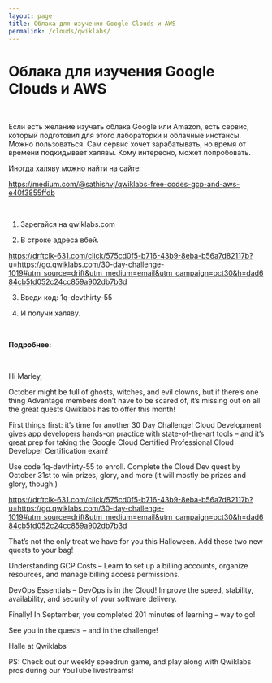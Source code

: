```yaml
---
layout: page
title: Облака для изучения Google Clouds и AWS
permalink: /clouds/qwiklabs/
---
```


# Облака для изучения Google Clouds и AWS

<br/>

Если есть желание изучать облака Google или Amazon, есть сервис, который подготовил для этого лабораторки и облачные инстансы. Можно пользоваться. Сам сервис хочет зарабатывать, но время от времени подкидывает халявы. Кому интересно, может попробовать.

Иногда халяву можно найти на сайте:

https://medium.com/@sathishvj/qwiklabs-free-codes-gcp-and-aws-e40f3855ffdb

<br/>

1. Зарегайся на qwiklabs.com

2. В строке адреса вбей.

https://drftclk-631.com/click/575cd0f5-b716-43b9-8eba-b56a7d82117b?u=https://go.qwiklabs.com/30-day-challenge-1019#utm_source=drift&utm_medium=email&utm_campaign=oct30&h=dad684cb5fd052c24cc859a902db7b3d

3. Введи код: 1q-devthirty-55

4. И получи халяву.

<br/>

**Подробнее:**

<br/>

Hi Marley,

October might be full of ghosts, witches, and evil clowns, but if there’s one thing Advantage members don’t have to be scared of, it’s missing out on all the great quests Qwiklabs has to offer this month!

First things first: it’s time for another 30 Day Challenge! Cloud Development gives app developers hands-on practice with state-of-the-art tools – and it’s great prep for taking the Google Cloud Certified Professional Cloud Developer Certification exam!

Use code 1q-devthirty-55 to enroll. Complete the Cloud Dev quest by October 31st to win prizes, glory, and more (it will mostly be prizes and glory, though.)

https://drftclk-631.com/click/575cd0f5-b716-43b9-8eba-b56a7d82117b?u=https://go.qwiklabs.com/30-day-challenge-1019#utm_source=drift&utm_medium=email&utm_campaign=oct30&h=dad684cb5fd052c24cc859a902db7b3d

That’s not the only treat we have for you this Halloween. Add these two new quests to your bag!

Understanding GCP Costs – Learn to set up a billing accounts, organize resources, and manage billing access permissions.

DevOps Essentials – DevOps is in the Cloud! Improve the speed, stability, availability, and security of your software delivery.

Finally! In September, you completed 201 minutes of learning – way to go!

See you in the quests – and in the challenge!

Halle at Qwiklabs

PS: Check out our weekly speedrun game, and play along with Qwiklabs pros during our YouTube livestreams!
